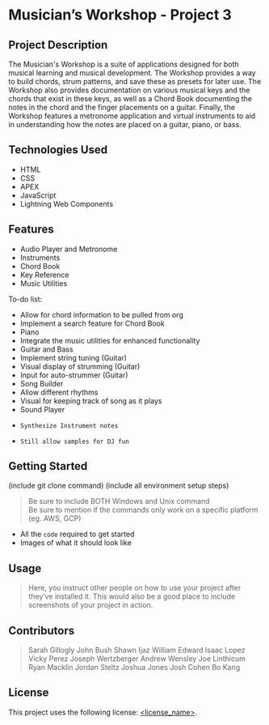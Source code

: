 # Musician’s Workshop - Project 3

## Project Description

The Musician's Workshop is a suite of applications designed for both musical learning and musical development. The Workshop provides a way to build chords, strum patterns, and save these as presets for later use. The Workshop also provides documentation on various musical keys and the chords that exist in these keys, as well as a Chord Book documenting the notes in the chord and the finger placements on a guitar. Finally, the Workshop features a metronome application and virtual instruments to aid in understanding how the notes are placed on a guitar, piano, or bass.

## Technologies Used

* HTML
* CSS
* APEX
* JavaScript
* Lightning Web Components

## Features

* Audio Player and Metronome
* Instruments
* Chord Book
* Key Reference
* Music Utilities


To-do list:
* Allow for chord information to be pulled from org
* Implement a search feature for Chord Book
* Piano
*   Integrate the music utilities for enhanced functionality
* Guitar and Bass
*   Implement string tuning (Guitar)
*   Visual display of strumming (Guitar)
*   Input for auto-strummer (Guitar)
* Song Builder
*   Allow different rhythms
*   Visual for keeping track of song as it plays
*   Sound Player
*     Synthesize Instrument notes
*     Still allow samples for DJ fun

## Getting Started
   
(include git clone command)
(include all environment setup steps)

> Be sure to include BOTH Windows and Unix command  
> Be sure to mention if the commands only work on a specific platform (eg. AWS, GCP)

- All the `code` required to get started
- Images of what it should look like

## Usage

> Here, you instruct other people on how to use your project after they’ve installed it. This would also be a good place to include screenshots of your project in action.

## Contributors

> Sarah Gillogly
> John Bush
> Shawn Ijaz
> William Edward
> Isaac Lopez
> Vicky Perez
> Joseph Wertzberger
> Andrew Wensley
> Joe Linthicum
> Ryan Macklin
> Jordan Steltz
> Joshua Jones
> Josh Cohen
> Bo Kang


## License

This project uses the following license: [<license_name>](<link>).

